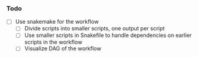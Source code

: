 ### Todo

- [ ] Use snakemake for the workflow
  - [ ] Divide scripts into smaller scripts, one output per script
  - [ ] Use smaller scripts in Snakefile to handle dependencies on earlier scripts in the workflow
  - [ ] Visualize DAG of the workflow
